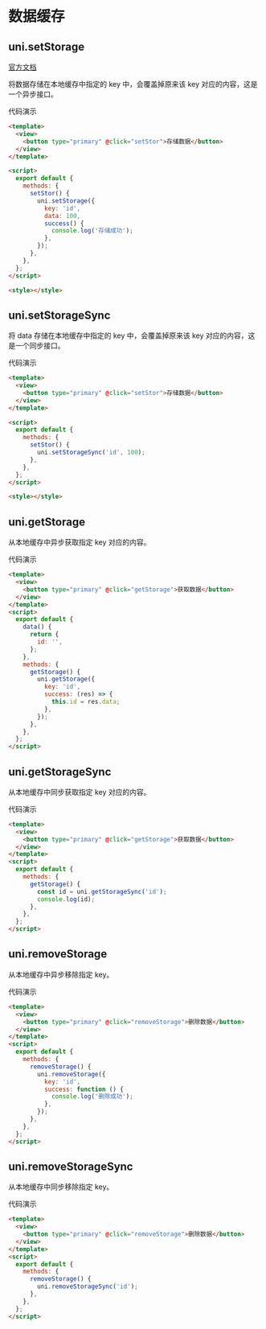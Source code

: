 # 数据缓存

## **uni.setStorage**

[官方文档](https://uniapp.dcloud.io/api/storage/storage?id=setstorage)

将数据存储在本地缓存中指定的 key 中，会覆盖掉原来该 key 对应的内容，这是一个异步接口。

代码演示

```html
<template>
  <view>
    <button type="primary" @click="setStor">存储数据</button>
  </view>
</template>

<script>
  export default {
    methods: {
      setStor() {
        uni.setStorage({
          key: 'id',
          data: 100,
          success() {
            console.log('存储成功');
          },
        });
      },
    },
  };
</script>

<style></style>
```

## uni.setStorageSync

将 data 存储在本地缓存中指定的 key 中，会覆盖掉原来该 key 对应的内容，这是一个同步接口。

代码演示

```html
<template>
  <view>
    <button type="primary" @click="setStor">存储数据</button>
  </view>
</template>

<script>
  export default {
    methods: {
      setStor() {
        uni.setStorageSync('id', 100);
      },
    },
  };
</script>

<style></style>
```

## uni.getStorage

从本地缓存中异步获取指定 key 对应的内容。

代码演示

```html
<template>
  <view>
    <button type="primary" @click="getStorage">获取数据</button>
  </view>
</template>
<script>
  export default {
    data() {
      return {
        id: '',
      };
    },
    methods: {
      getStorage() {
        uni.getStorage({
          key: 'id',
          success: (res) => {
            this.id = res.data;
          },
        });
      },
    },
  };
</script>
```

## uni.getStorageSync

从本地缓存中同步获取指定 key 对应的内容。

代码演示

```html
<template>
  <view>
    <button type="primary" @click="getStorage">获取数据</button>
  </view>
</template>
<script>
  export default {
    methods: {
      getStorage() {
        const id = uni.getStorageSync('id');
        console.log(id);
      },
    },
  };
</script>
```

## uni.removeStorage

从本地缓存中异步移除指定 key。

代码演示

```html
<template>
  <view>
    <button type="primary" @click="removeStorage">删除数据</button>
  </view>
</template>
<script>
  export default {
    methods: {
      removeStorage() {
        uni.removeStorage({
          key: 'id',
          success: function () {
            console.log('删除成功');
          },
        });
      },
    },
  };
</script>
```

## uni.removeStorageSync

从本地缓存中同步移除指定 key。

代码演示

```html
<template>
  <view>
    <button type="primary" @click="removeStorage">删除数据</button>
  </view>
</template>
<script>
  export default {
    methods: {
      removeStorage() {
        uni.removeStorageSync('id');
      },
    },
  };
</script>
```
